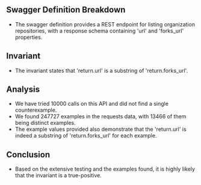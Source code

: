 ## Swagger Definition Breakdown
- The swagger definition provides a REST endpoint for listing organization repositories, with a response schema containing 'url' and 'forks_url' properties.

## Invariant
- The invariant states that 'return.url' is a substring of 'return.forks_url'.

## Analysis
- We have tried 10000 calls on this API and did not find a single counterexample.
- We found 247727 examples in the requests data, with 13466 of them being distinct examples.
- The example values provided also demonstrate that the 'return.url' is indeed a substring of 'return.forks_url' for each example.

## Conclusion
- Based on the extensive testing and the examples found, it is highly likely that the invariant is a true-positive.

